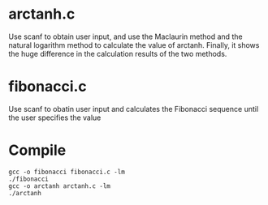 # arctanh.c
Use scanf to obtain user input, and use the Maclaurin method and the natural logarithm method to calculate the value of arctanh. Finally, it shows the huge difference in the calculation results of the two methods.

# fibonacci.c
Use scanf to obatin user input and calculates the Fibonacci sequence until the user specifies the value

# Compile
```
gcc -o fibonacci fibonacci.c -lm
./fibonacci
gcc -o arctanh arctanh.c -lm
./arctanh
```